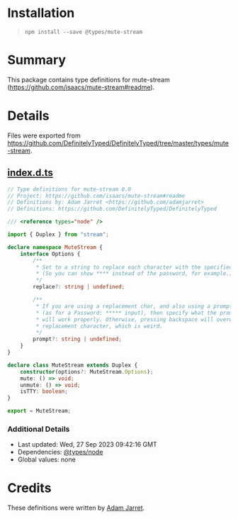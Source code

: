 # Installation
> `npm install --save @types/mute-stream`

# Summary
This package contains type definitions for mute-stream (https://github.com/isaacs/mute-stream#readme).

# Details
Files were exported from https://github.com/DefinitelyTyped/DefinitelyTyped/tree/master/types/mute-stream.
## [index.d.ts](https://github.com/DefinitelyTyped/DefinitelyTyped/tree/master/types/mute-stream/index.d.ts)
````ts
// Type definitions for mute-stream 0.0
// Project: https://github.com/isaacs/mute-stream#readme
// Definitions by: Adam Jarret <https://github.com/adamjarret>
// Definitions: https://github.com/DefinitelyTyped/DefinitelyTyped

/// <reference types="node" />

import { Duplex } from "stream";

declare namespace MuteStream {
    interface Options {
        /**
         * Set to a string to replace each character with the specified string when muted.
         * (So you can show **** instead of the password, for example.)
         */
        replace?: string | undefined;

        /**
         * If you are using a replacement char, and also using a prompt with a readline stream
         * (as for a Password: ***** input), then specify what the prompt is so that backspace
         * will work properly. Otherwise, pressing backspace will overwrite the prompt with the
         * replacement character, which is weird.
         */
        prompt?: string | undefined;
    }
}

declare class MuteStream extends Duplex {
    constructor(options?: MuteStream.Options);
    mute: () => void;
    unmute: () => void;
    isTTY: boolean;
}

export = MuteStream;

````

### Additional Details
 * Last updated: Wed, 27 Sep 2023 09:42:16 GMT
 * Dependencies: [@types/node](https://npmjs.com/package/@types/node)
 * Global values: none

# Credits
These definitions were written by [Adam Jarret](https://github.com/adamjarret).
